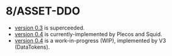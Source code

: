 # 8/ASSET-DDO

- [version 0.3](v0.3/README.md) is superceeded.
- [version 0.4](v0.4/README.md) is currently-implemented by Plecos and Squid.
- [version 0.4](v0.5/README.md) is a work-in-progress (WIP), implemented by V3 (DataTokens).
